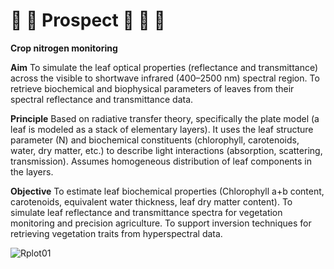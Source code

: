 # 🍃 🍂 Prospect 🍁 🌿 🌱
**Crop nitrogen monitoring**

**Aim**
To simulate the leaf optical properties (reflectance and transmittance) across the visible to shortwave infrared (400–2500 nm) spectral region.
To retrieve biochemical and biophysical parameters of leaves from their spectral reflectance and transmittance data.

**Principle**
Based on radiative transfer theory, specifically the plate model (a leaf is modeled as a stack of elementary layers).
It uses the leaf structure parameter (N) and biochemical constituents (chlorophyll, carotenoids, water, dry matter, etc.) to describe light interactions (absorption, scattering, transmission).
Assumes homogeneous distribution of leaf components in the layers.

**Objective**
To estimate leaf biochemical properties (Chlorophyll a+b content, carotenoids, equivalent water thickness, leaf dry matter content).
To simulate leaf reflectance and transmittance spectra for vegetation monitoring and precision agriculture.
To support inversion techniques for retrieving vegetation traits from hyperspectral data.

![Rplot01](https://github.com/user-attachments/assets/11d666c1-c41f-4ed5-bc72-d5bbfe00a890)
